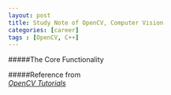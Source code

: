```yaml
---
layout: post
title: Study Note of OpenCV, Computer Vision
categories: [career]
tags : [OpenCV, C++]
---
```

 
#####The Core Functionality  
  











#####Reference from   
*[OpenCV Tutorials](http://docs.opencv.org/doc/tutorials/tutorials.html)*  
